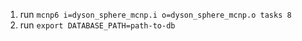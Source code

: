 1. run `mcnp6 i=dyson_sphere_mcnp.i o=dyson_sphere_mcnp.o tasks 8`
2. run `export DATABASE_PATH=path-to-db`